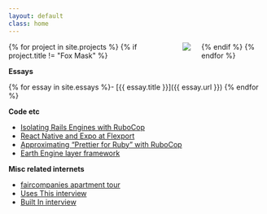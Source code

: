```yaml
---
layout: default
class: home
---
```


<div class="columns">
  {% for project in site.projects %}
    {% if project.title != "Fox Mask" %}
      <a href="{{ project.url }}">
        <div class="pin">
          <img src="/images/{{ project.images.first }}">
        </div>
      </a>
    {% endif %}
  {% endfor %}
</div>

**Essays**

{% for essay in site.essays %}- [{{ essay.title }}]({{ essay.url }})
{% endfor %}

**Code etc**

- [Isolating Rails Engines with RuboCop](https://flexport.engineering/isolating-rails-engines-with-rubocop-210feaba3164)
- [React Native and Expo at Flexport](https://flexport.engineering/react-native-and-expo-at-flexport-5f4842b2ba20)
- [Approximating “Prettier for Ruby” with RuboCop](https://flexport.engineering/approximating-prettier-for-ruby-with-rubocop-8b863bd64dc6)
- [Earth Engine layer framework](https://github.com/google/earthengine-api/commit/7110809ce760ab187afa43cb20e349e54b0f62b3#diff-85588e2d3225963a73d9cf4e21bdf240)

**Misc related internets**

- [faircompanies apartment tour](https://www.youtube.com/watch?v=6tYaI3At4fs)
- [Uses This interview](https://usesthis.com/interviews/max.heinritz/)
- [Built In interview](https://builtin.com/software-engineering-perspectives/how-to-become-a-software-engineer)

<!-- Randomize the order of the project pictures -- just for fun! -->
<script>
  const root = document.querySelector('.columns');
  shuffleForToday(root.children).forEach(child => root.appendChild(child));
</script>
